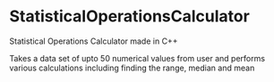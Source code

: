 # StatisticalOperationsCalculator

Statistical Operations Calculator made in C++

Takes a data set of upto 50 numerical values from user and performs various calculations including finding the range, median and mean
